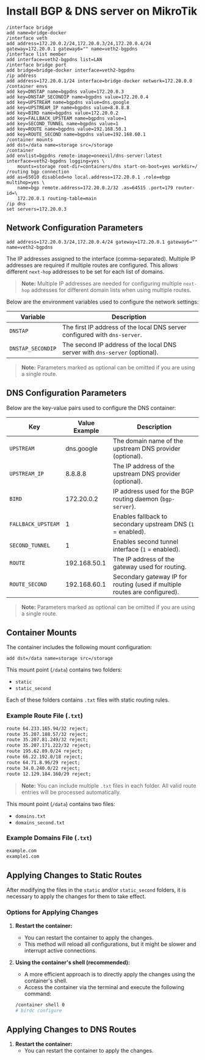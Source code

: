 # Install BGP & DNS server on MikroTik

```
/interface bridge
add name=bridge-docker
/interface veth
add address=172.20.0.2/24,172.20.0.3/24,172.20.0.4/24 gateway=172.20.0.1 gateway6="" name=veth2-bgpdns
/interface list member
add interface=veth2-bgpdns list=LAN
/interface bridge port
add bridge=bridge-docker interface=veth2-bgpdns
/ip address
add address=172.20.0.1/24 interface=bridge-docker network=172.20.0.0
/container envs
add key=DNSTAP name=bgpdns value=172.20.0.3
add key=DNSTAP_SECONDIP name=bgpdns value=172.20.0.4
add key=UPSTREAM name=bgpdns value=dns.google
add key=UPSTREAM_IP name=bgpdns value=8.8.8.8
add key=BIRD name=bgpdns value=172.20.0.2
add key=FALLBACK_UPSTEAM name=bgpdns value=1
add key=SECOND_TUNNEL name=bgpdns value=1
add key=ROUTE name=bgpdns value=192.168.50.1
add key=ROUTE_SECOND name=bgpdns value=192.168.60.1
/container mounts
add dst=/data name=storage src=/storage
/container
add envlist=bgpdns remote-image=oneevil/dns-server:latest interface=veth2-bgpdns logging=yes \
    mounts=storage root-dir=containers/dns start-on-boot=yes workdir=/
/routing bgp connection
add as=65010 disabled=no local.address=172.20.0.1 .role=ebgp multihop=yes \
    name=bgp remote.address=172.20.0.2/32 .as=64515 .port=179 router-id=\
    172.20.0.1 routing-table=main
/ip dns
set servers=172.20.0.3

```

## Network Configuration Parameters

```text
add address=172.20.0.3/24,172.20.0.4/24 gateway=172.20.0.1 gateway6="" name=veth2-bgpdns
```

The IP addresses assigned to the interface (comma-separated). Multiple IP addresses are required if multiple routes are configured. This allows different `next-hop` addresses to be set for each list of domains.

> **Note:** Multiple IP addresses are needed for configuring multiple `next-hop` addresses for different domain lists when using multiple routes.

Below are the environment variables used to configure the network settings:

| Variable           | Description                                                                 |
|--------------------|-----------------------------------------------------------------------------|
| `DNSTAP`           | The first IP address of the local DNS server configured with `dns-server`. |
| `DNSTAP_SECONDIP`  | The second IP address of the local DNS server with `dns-server` (optional). |

> **Note:** Parameters marked as optional can be omitted if you are using a single route.

## DNS Configuration Parameters

Below are the key-value pairs used to configure the DNS container:

| Key                  | Value Example       | Description                                                                 |
|----------------------|---------------------|-----------------------------------------------------------------------------|
| `UPSTREAM`           | dns.google          | The domain name of the upstream DNS provider (optional).                   |
| `UPSTREAM_IP`        | 8.8.8.8             | The IP address of the upstream DNS provider (optional).                    |
| `BIRD`               | 172.20.0.2          | IP address used for the BGP routing daemon (`bgp-server`).                 |
| `FALLBACK_UPSTEAM`   | 1                   | Enables fallback to secondary upstream DNS (`1` = enabled).                |
| `SECOND_TUNNEL`      | 1                   | Enables second tunnel interface (`1` = enabled).                           |
| `ROUTE`              | 192.168.50.1        | The IP address of the gateway used for routing.                            |
| `ROUTE_SECOND`       | 192.168.60.1        | Secondary gateway IP for routing (used if multiple routes are configured). |

> **Note:** Parameters marked as optional can be omitted if you are using a single route.

## Container Mounts

The container includes the following mount configuration:

```
add dst=/data name=storage src=/storage
```

This mount point (`/data`) contains two folders:

- `static`
- `static_second`

Each of these folders contains `.txt` files with static routing rules.

### Example Route File (`.txt`)

```txt
route 64.233.165.94/32 reject;
route 35.207.188.57/32 reject;
route 35.207.81.249/32 reject;
route 35.207.171.222/32 reject;
route 195.62.89.0/24 reject;
route 66.22.192.0/18 reject;
route 64.71.8.96/29 reject;
route 34.0.240.0/22 reject;
route 12.129.184.160/29 reject;
```

> **Note:** You can include multiple `.txt` files in each folder. All valid route entries will be processed automatically.

This mount point (`/data`) contains two files:

- `domains.txt`
- `domains_second.txt`

### Example Domains File (`.txt`)

```txt
example.com
example1.com
```

## Applying Changes to Static Routes

After modifying the files in the `static` and/or `static_second` folders, it is necessary to apply the changes for them to take effect.

### Options for Applying Changes

1. **Restart the container:**
   - You can restart the container to apply the changes.
   - This method will reload all configurations, but it might be slower and interrupt active connections.

2. **Using the container's shell (recommended):**
   - A more efficient approach is to directly apply the changes using the container's shell.
   - Access the container via the terminal and execute the following command:

   ```bash
   /container shell 0
   # birdc configure

## Applying Changes to DNS Routes

1. **Restart the container:**
   - You can restart the container to apply the changes.